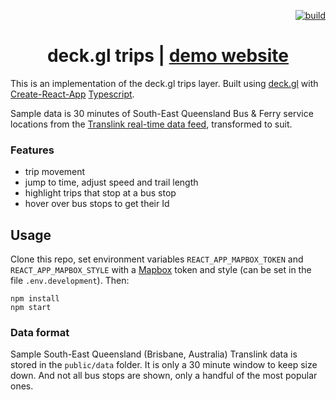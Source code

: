 <p align="right">
  <a href="https://dev.azure.com/stevekirks/Public/_build/latest?definitionId=2&branchName=master">
    <img src="https://dev.azure.com/stevekirks/Public/_apis/build/status/deckgl-trips?branchName=master" alt="build" />
  </a>
</p>

<h1 align="center">deck.gl trips | <a href="https://stevekirks.github.io/deckgl-trips">demo website</a></h1>

This is an implementation of the deck.gl trips layer. Built using [deck.gl](https://uber.github.io/deck.gl) with [Create-React-App](https://facebook.github.io/create-react-app/) [Typescript](https://facebook.github.io/create-react-app/docs/adding-typescript).

Sample data is 30 minutes of South-East Queensland Bus & Ferry service locations from the [Translink real-time data feed](https://data.qld.gov.au/dataset/translink-real-time-data), transformed to suit.

### Features
-   trip movement
-   jump to time, adjust speed and trail length
-   highlight trips that stop at a bus stop
-   hover over bus stops to get their Id

## Usage
Clone this repo, set environment variables `REACT_APP_MAPBOX_TOKEN` and `REACT_APP_MAPBOX_STYLE` with a [Mapbox](https://www.mapbox.com/) token and style (can be set in the file `.env.development`). Then:
```
npm install
npm start
```

### Data format
Sample South-East Queensland (Brisbane, Australia) Translink data is stored in the `public/data` folder. It is only a 30 minute window to keep size down. And not all bus stops are shown, only a handful of the most popular ones.
